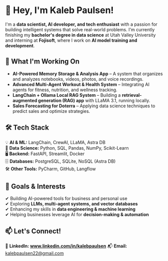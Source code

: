 # 👋 Hey, I'm Kaleb Paulsen!  

I'm a **data scientist, AI developer, and tech enthusiast** with a passion for building intelligent systems that solve real-world problems. I'm currently finishing my **bachelor's degree in data science** at Utah Valley University and interning at **Fojisoft**, where I work on **AI model training and development**.  

## 🚀 What I'm Working On  
- **AI-Powered Memory Storage & Analysis App** – A system that organizes and analyzes notebooks, videos, photos, and voice recordings.  
- **Advanced Multi-Agent Workout & Health System** – Integrating AI agents for fitness, nutrition, and wellness tracking.  
- **LangChain + Ollama Local RAG System** – Building a **retrieval-augmented generation (RAG) app** with LLaMA 3.1, running locally.  
- **Sales Forecasting for Doterra** – Applying data science techniques to predict sales and optimize strategies.  

## 🛠️ Tech Stack  
💡 **AI & ML:** LangChain, CrewAI, LLaMA, Astra DB  
💾 **Data Science:** Python, SQL, Pandas, NumPy, Scikit-Learn  
🖥 **Backend:** FastAPI, Streamlit, Docker  
🗄 **Databases:** PostgreSQL, SQLite, NoSQL (Astra DB)  
🛠 **Other Tools:** PyCharm, GitHub, Langflow  

## 🎯 Goals & Interests  
✔ Building AI-powered tools for business and personal use  
✔ Exploring **LLMs, multi-agent systems, and vector databases**  
✔ Enhancing my skills in **data engineering & machine learning**  
✔ Helping businesses leverage AI for **decision-making & automation**  

## 📫 Let's Connect!  
💼 **LinkedIn: www.linkedin.com/in/kalebpaulsen**
📬 **Email:** kalebpaulsen22@gmail.com


